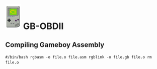 # <img src="https://raw.githubusercontent.com/blitztide/GB-OBDII/master/gameboy.png" width="50" height="80">  GB-OBDII

## Compiling Gameboy Assembly
`#/bin/bash
rgbasm -o file.o file.asm
rgblink -o file.gb file.o
rm file.o`
